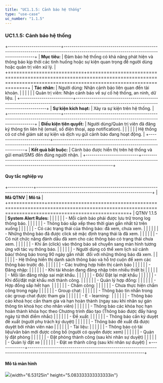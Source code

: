 ```yaml
---
title: "UC1.1.5: Cảnh báo hệ thống"
type: "use-case"
uc_number: "1.1.5"
---
```


### UC1.1.5: Cảnh báo hệ thống

+---------------------------+---------------------------------------------------------------------------------------------------------------------------------------------+
| **Mục tiêu:**             | Đảm bảo hệ thống có khả năng phát hiện và thông báo kịp thời các tình huống hoặc sự kiện quan trọng để người dùng hoặc quản trị viên xử lý. |
+===========================+=============================================================================================================================================+
| **Tác nhân:**             | Người dùng: Nhận cảnh báo liên quan đến tài khoản.                                                                                          |
|                           |                                                                                                                                             |
|                           | Quản trị viên: Nhận cảnh báo về sự cố hệ thống, an ninh, dữ liệu.                                                                           |
+---------------------------+---------------------------------------------------------------------------------------------------------------------------------------------+
| **Sự kiện kích hoạt:**    | Xảy ra sự kiện trên hệ thống.                                                                                                               |
+---------------------------+---------------------------------------------------------------------------------------------------------------------------------------------+
| **Điều kiện tiên quyết:** | Người dùng/Quản trị viên đã đăng ký thông tin liên hệ (email, số điện thoại, app notification).                                             |
|                           |                                                                                                                                             |
|                           | Hệ thống có cơ chế giám sát sự kiện và dịch vụ gửi cảnh báo đang hoạt động.                                                                 |
+---------------------------+---------------------------------------------------------------------------------------------------------------------------------------------+
| **Kết quả bắt buộc:**     | Cảnh báo được hiển thị trên hệ thống và gửi email/SMS đến đúng người nhận.                                                                  |
+---------------------------+---------------------------------------------------------------------------------------------------------------------------------------------+

#### Quy tắc nghiệp vụ

+-------------+-----------------------------------------------------------------------------------------------------------------------------------------+
| **Mã QTNV** | **Mô tả**                                                                                                                               |
+=============+=========================================================================================================================================+
| QTNV 1.1.5  | **System Alert Rules:**                                                                                                                 |
|             |                                                                                                                                         |
|             | -   Mỗi cảnh báo phải được lưu trữ trong log thông báo.                                                                                 |
|             |                                                                                                                                         |
|             | -   Thông báo sắp xếp theo thời gian gần nhất từ trên xuống                                                                             |
|             |                                                                                                                                         |
|             | -   Có các trạng thái của thông báo: đã xem, chưa xem.                                                                                  |
|             |                                                                                                                                         |
|             | -   Những thông báo đã được click sẽ mặc định trạng thái là đã xem.                                                                     |
|             |                                                                                                                                         |
|             | -   Có nút chức năng đánh dấu đã xem cho các thông báo có trạng thái chưa xem.                                                          |
|             |                                                                                                                                         |
|             | -   Khi ấn (click) vào thông báo sẽ chuyển sang màn hình tương ứng với tác vụ thông báo.                                                |
|             |                                                                                                                                         |
|             | -   Người dùng có thể xem lịch sử cảnh báo/ thông báo trong 90 ngày gần nhất  đối với những thông báo đã xem.                           |
|             |                                                                                                                                         |
|             | -   Hệ thống hiển thị danh sách thông báo và hỗ trợ cuộn để xem các thông báo trước đó.                                                 |
|             |                                                                                                                                         |
|             | -   Các trường hợp hiển thị cảnh báo                                                                                                    |
|             |                                                                                                                                         |
|             |     -   Đăng nhập:                                                                                                                      |
|             |                                                                                                                                         |
|             |         -   Khi tài khoản đang đăng nhập trên nhiều thiết bị                                                                            |
|             |                                                                                                                                         |
|             |         -   Mỗi lần đăng nhập sai mật khẩu.                                                                                             |
|             |                                                                                                                                         |
|             |     -   Đổi/ Đặt lại mật khẩu                                                                                                           |
|             |                                                                                                                                         |
|             |         -   Khi đổi/đặt mật khẩu mới thành công.                                                                                        |
|             |                                                                                                                                         |
|             |     -   Quản lý hợp đồng:                                                                                                               |
|             |                                                                                                                                         |
|             |         -   Hợp đồng sắp hết hạn                                                                                                        |
|             |                                                                                                                                         |
|             |     -   Chấm công:                                                                                                                      |
|             |                                                                                                                                         |
|             |         -   Chưa thực hiện chấm công trong ngày                                                                                         |
|             |                                                                                                                                         |
|             |     -   Group chat:                                                                                                                     |
|             |                                                                                                                                         |
|             |         -   Thông báo tin nhắn trong các group chat được tham gia                                                                       |
|             |                                                                                                                                         |
|             |     -   E - learning:                                                                                                                   |
|             |                                                                                                                                         |
|             |         -   Thông báo cáo khoá học cần tham gia và hạn hoàn thành (ngay sau khi nhân sự gán thông tin khoá học cho nhân viên)           |
|             |                                                                                                                                         |
|             |         -   Thông báo các khóa học hạn hoàn thành khóa học theo Chương trình đào tạo (Thông báo được đẩy hàng ngày từ thời điểm nhắc)   |
|             |                                                                                                                                         |
|             |     -   Đề xuất:                                                                                                                        |
|             |                                                                                                                                         |
|             |         -   Thông báo cần ký duyệt đề xuất (người phụ trách ký duyệt)                                                                   |
|             |                                                                                                                                         |
|             |         -   Thông báo đề xuất đã được duyệt bởi nhân viên nào                                                                           |
|             |                                                                                                                                         |
|             |     -   Tài liệu:                                                                                                                       |
|             |                                                                                                                                         |
|             |         -   Thông báo có tài liệu/văn bản mới được công bố (người có quyền được xem)                                                    |
|             |                                                                                                                                         |
|             |     -   Quản lý đặt phòng                                                                                                               |
|             |                                                                                                                                         |
|             |         -   Đặt phòng thành công (sau khi nhân sự duyệt)                                                                                |
|             |                                                                                                                                         |
|             |     -   Quản lý đặt xe                                                                                                                  |
|             |                                                                                                                                         |
|             |         -   Đặt xe thành công (sau khi nhân sự duyệt)                                                                                   |
+-------------+-----------------------------------------------------------------------------------------------------------------------------------------+

#### Mô tả màn hình

![](media/image115.png){width="6.53125in" height="5.083333333333333in"}
